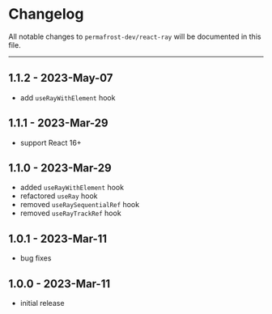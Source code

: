 # Changelog

All notable changes to `permafrost-dev/react-ray` will be documented in this file.

---

## 1.1.2 - 2023-May-07

- add `useRayWithElement` hook

## 1.1.1 - 2023-Mar-29

- support React 16+

## 1.1.0 - 2023-Mar-29

- added `useRayWithElement` hook
- refactored `useRay` hook
- removed `useRaySequentialRef` hook
- removed `useRayTrackRef` hook

## 1.0.1 - 2023-Mar-11

- bug fixes
## 1.0.0 - 2023-Mar-11

- initial release
